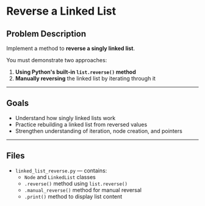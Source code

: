 #  Reverse a Linked List

##  Problem Description

Implement a method to **reverse a singly linked list**.

You must demonstrate two approaches:

1. **Using Python's built-in `list.reverse()` method**
2. **Manually reversing** the linked list by iterating through it

---

## Goals

- Understand how singly linked lists work
- Practice rebuilding a linked list from reversed values
- Strengthen understanding of iteration, node creation, and pointers

---

##  Files

- `linked_list_reverse.py` — contains:
  - `Node` and `LinkedList` classes
  - `.reverse()` method using `list.reverse()`
  - `.manual_reverse()` method for manual reversal
  - `.print()` method to display list content

